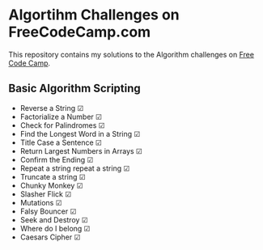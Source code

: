 # Algortihm Challenges on FreeCodeCamp.com 

This repository contains my solutions to the Algorithm challenges on [Free Code Camp](https://www.freecodecamp.org).

## Basic Algorithm Scripting

* Reverse a String ☑ 
* Factorialize a Number ☑ 
* Check for Palindromes ☑ 
* Find the Longest Word in a String ☑ 
* Title Case a Sentence ☑ 
* Return Largest Numbers in Arrays ☑ 
* Confirm the Ending ☑
* Repeat a string repeat a string ☑
* Truncate a string ☑
* Chunky Monkey ☑
* Slasher Flick ☑
* Mutations ☑
* Falsy Bouncer ☑
* Seek and Destroy ☑
* Where do I belong ☑
* Caesars Cipher ☑
